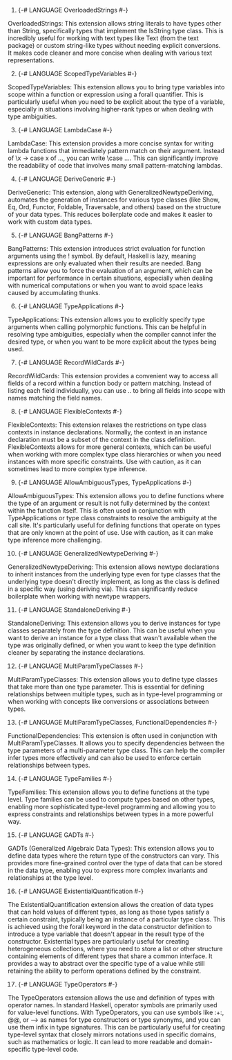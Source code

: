 1) {-# LANGUAGE OverloadedStrings #-}

OverloadedStrings: This extension allows string literals to have types other than String, specifically types that implement the IsString type class. This is incredibly useful for working with text types like Text (from the text package) or custom string-like types without needing explicit conversions. It makes code cleaner and more concise when dealing with various text representations.

2) {-# LANGUAGE ScopedTypeVariables #-}

ScopedTypeVariables: This extension allows you to bring type variables into scope within a function or expression using a forall quantifier. This is particularly useful when you need to be explicit about the type of a variable, especially in situations involving higher-rank types or when dealing with type ambiguities.

3) {-# LANGUAGE LambdaCase #-}

LambdaCase: This extension provides a more concise syntax for writing lambda functions that immediately pattern match on their argument. Instead of \x -> case x of ..., you can write \case .... This can significantly improve the readability of code that involves many small pattern-matching lambdas.

4) {-# LANGUAGE DeriveGeneric #-}

DeriveGeneric: This extension, along with GeneralizedNewtypeDeriving, automates the generation of instances for various type classes (like Show, Eq, Ord, Functor, Foldable, Traversable, and others) based on the structure of your data types. This reduces boilerplate code and makes it easier to work with custom data types.

5) {-# LANGUAGE BangPatterns #-}

BangPatterns: This extension introduces strict evaluation for function arguments using the ! symbol. By default, Haskell is lazy, meaning expressions are only evaluated when their results are needed. Bang patterns allow you to force the evaluation of an argument, which can be important for performance in certain situations, especially when dealing with numerical computations or when you want to avoid space leaks caused by accumulating thunks.

6) {-# LANGUAGE TypeApplications #-}

TypeApplications: This extension allows you to explicitly specify type arguments when calling polymorphic functions. This can be helpful in resolving type ambiguities, especially when the compiler cannot infer the desired type, or when you want to be more explicit about the types being used.

7) {-# LANGUAGE RecordWildCards #-}

RecordWildCards: This extension provides a convenient way to access all fields of a record within a function body or pattern matching. Instead of listing each field individually, you can use .. to bring all fields into scope with names matching the field names.

8) {-# LANGUAGE FlexibleContexts #-}

FlexibleContexts: This extension relaxes the restrictions on type class contexts in instance declarations. Normally, the context in an instance declaration must be a subset of the context in the class definition. FlexibleContexts allows for more general contexts, which can be useful when working with more complex type class hierarchies or when you need instances with more specific constraints. Use with caution, as it can sometimes lead to more complex type inference.

9) {-# LANGUAGE AllowAmbiguousTypes, TypeApplications #-}

AllowAmbiguousTypes: This extension allows you to define functions where the type of an argument or result is not fully determined by the context within the function itself. This is often used in conjunction with TypeApplications or type class constraints to resolve the ambiguity at the call site. It's particularly useful for defining functions that operate on types that are only known at the point of use. Use with caution, as it can make type inference more challenging.

10) {-# LANGUAGE GeneralizedNewtypeDeriving #-}

GeneralizedNewtypeDeriving: This extension allows newtype declarations to inherit instances from the underlying type even for type classes that the underlying type doesn't directly implement, as long as the class is defined in a specific way (using deriving via). This can significantly reduce boilerplate when working with newtype wrappers.

11) {-# LANGUAGE StandaloneDeriving #-}

StandaloneDeriving: This extension allows you to derive instances for type classes separately from the type definition. This can be useful when you want to derive an instance for a type class that wasn't available when the type was originally defined, or when you want to keep the type definition cleaner by separating the instance declarations.

12) {-# LANGUAGE MultiParamTypeClasses #-}

MultiParamTypeClasses: This extension allows you to define type classes that take more than one type parameter. This is essential for defining relationships between multiple types, such as in type-level programming or when working with concepts like conversions or associations between types.

13) {-# LANGUAGE MultiParamTypeClasses, FunctionalDependencies #-}

FunctionalDependencies: This extension is often used in conjunction with MultiParamTypeClasses. It allows you to specify dependencies between the type parameters of a multi-parameter type class. This can help the compiler infer types more effectively and can also be used to enforce certain relationships between types.

14) {-# LANGUAGE TypeFamilies #-}

TypeFamilies: This extension allows you to define functions at the type level. Type families can be used to compute types based on other types, enabling more sophisticated type-level programming and allowing you to express constraints and relationships between types in a more powerful way.

15) {-# LANGUAGE GADTs #-}

GADTs (Generalized Algebraic Data Types): This extension allows you to define data types where the return type of the constructors can vary. This provides more fine-grained control over the type of data that can be stored in the data type, enabling you to express more complex invariants and relationships at the type level.

16) {-# LANGUAGE ExistentialQuantification #-}

The ExistentialQuantification extension allows the creation of data types that can hold values of different types, as long as those types satisfy a certain constraint, typically being an instance of a particular type class. This is achieved using the forall keyword in the data constructor definition to introduce a type variable that doesn't appear in the result type of the constructor. Existential types are particularly useful for creating heterogeneous collections, where you need to store a list or other structure containing elements of different types that share a common interface. It provides a way to abstract over the specific type of a value while still retaining the ability to perform operations defined by the constraint.

17) {-# LANGUAGE TypeOperators #-}

The TypeOperators extension allows the use and definition of types with operator names. In standard Haskell, operator symbols are primarily used for value-level functions. With TypeOperators, you can use symbols like :+:, @@, or --> as names for type constructors or type synonyms, and you can use them infix in type signatures. This can be particularly useful for creating type-level syntax that closely mirrors notations used in specific domains, such as mathematics or logic. It can lead to more readable and domain-specific type-level code.